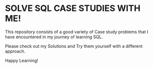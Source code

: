 # SOLVE SQL CASE STUDIES WITH ME!
<p>This repository consists of a good variety of Case study problems that I have encountered in my journey of learning SQL.</p>
<p>Please check out my Solutions and Try them yourself with a different approach. </p>
Happy Learning!
